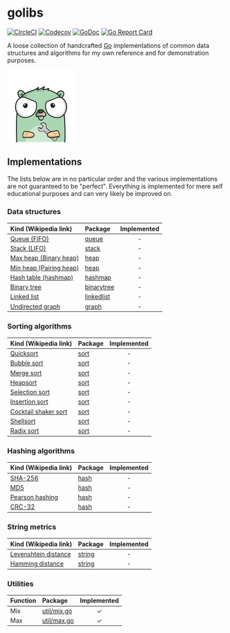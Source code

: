 # golibs

[![CircleCI](https://img.shields.io/circleci/build/github/fahlke/golibs?label=circleci)](https://circleci.com/gh/fahlke/golibs/tree/master)
[![Codecov](https://img.shields.io/codecov/c/github/fahlke/golibs?label=codecov)](https://codecov.io/gh/fahlke/golibs)
[![GoDoc](https://godoc.org/github.com/fahlke/golibs?status.svg)](https://godoc.org/github.com/fahlke/golibs)
[![Go Report Card](https://goreportcard.com/badge/github.com/fahlke/golibs)](https://goreportcard.com/report/github.com/fahlke/golibs)

A loose collection of handcrafted [Go][golang] implementations of common data structures and algorithms for my own reference and for demonstration purposes.

[![gopher-logo]][gopherizeme]

## Implementations

The lists below are in no particular order and the various implementations are not guaranteed to be "perfect". Everything is implemented for mere self educational purposes and can very likely be improved on.

### Data structures

| Kind (Wikipedia link)                        | Package                  | Implemented |
|:---------------------------------------------|:-------------------------|:-----------:|
| [Queue (FIFO)][queue-fifo]                   | [queue](queue)           |           - |
| [Stack (LIFO)][stack-lifo]                   | [stack](stack)           |           - |
| [Max heap (Binary heap)][max-heap]           | [heap](heap)             |           - |
| [Min heap (Pairing heap)][min-heap]          | [heap](heap)             |           - |
| [Hash table (hashmap)][hash-table]           | [hashmap](hashmap)       |           - |
| [Binary tree][binary-tree]                   | [binarytree](binarytree) |           - |
| [Linked list][linked-list]                   | [linkedlist](linkedlist) |           - |
| [Undirected graph][undirected-graph]         | [graph](graph)           |           - |

### Sorting algorithms

| Kind (Wikipedia link)                        | Package                  | Implemented |
|:---------------------------------------------|:-------------------------|:-----------:|
| [Quicksort][quick-sort]                      | [sort](sort)             |           - |
| [Bubble sort][bubble-sort]                   | [sort](sort)             |           - |
| [Merge sort][merge-sort]                     | [sort](sort)             |           - |
| [Heapsort][heap-sort]                        | [sort](sort)             |           - |
| [Selection sort][selection-sort]             | [sort](sort)             |           - |
| [Insertion sort][insertion-sort]             | [sort](sort)             |           - |
| [Cocktail shaker sort][cocktail-shaker-sort] | [sort](sort)             |           - |
| [Shellsort][shell-sort]                      | [sort](sort)             |           - |
| [Radix sort][radix-sort]                     | [sort](sort)             |           - |

### Hashing algorithms

| Kind (Wikipedia link)                        | Package                  | Implemented |
|:---------------------------------------------|:-------------------------|:-----------:|
| [SHA-256][sha-256]                           | [hash](hash)             |           - |
| [MD5][md5]                                   | [hash](hash)             |           - |
| [Pearson hashing][pearson-hashing]           | [hash](hash)             |           - |
| [CRC-32][crc-32]                             | [hash](hash)             |           - |

### String metrics

| Kind (Wikipedia link)                        | Package                  | Implemented |
|:---------------------------------------------|:-------------------------|:-----------:|
| [Levenshtein distance][levenshtein]          | [string](string)         |           - |
| [Hamming distance][hamming]                  | [string](string)         |           - |

### Utilities

| Function                                     | Package                    | Implemented |
|:---------------------------------------------|:---------------------------|:-----------:|
| Mix                                          | [util/mix.go](util/mix.go) |           ✓ |
| Max                                          | [util/max.go](util/max.go) |           ✓ |

[golang]: https://golang.org/ref/spec
[gopher-logo]: assets/gopher-mini.png "Gopher logo"
[gopherizeme]: https://gopherize.me/gopher/692fbfd019724e297a7b0761bd3e9697ef8e6bee
[queue-fifo]: https://en.wikipedia.org/wiki/FIFO_(computing_and_electronics)
[stack-lifo]: https://en.wikipedia.org/wiki/Stack_(abstract_data_type)
[max-heap]: https://en.wikipedia.org/wiki/Binary_heap
[min-heap]: https://en.wikipedia.org/wiki/Pairing_heap
[quick-sort]: https://en.wikipedia.org/wiki/Quicksort
[bubble-sort]: https://en.wikipedia.org/wiki/Bubble_sort
[merge-sort]: https://en.wikipedia.org/wiki/Merge_sort
[heap-sort]: https://en.wikipedia.org/wiki/Heapsort
[selection-sort]: https://en.wikipedia.org/wiki/Selection_sort
[insertion-sort]: https://en.wikipedia.org/wiki/Insertion_sort
[cocktail-shaker-sort]: https://en.wikipedia.org/wiki/Cocktail_shaker_sort
[shell-sort]: https://en.wikipedia.org/wiki/Shellsort
[radix-sort]: https://en.wikipedia.org/wiki/Radix_sort
[hash-table]: https://en.wikipedia.org/wiki/Hash_table
[linked-list]: https://en.wikipedia.org/wiki/Linked_list
[sha-256]: https://en.wikipedia.org/wiki/SHA-2
[md5]: https://en.wikipedia.org/wiki/MD5
[crc-32]: https://en.wikipedia.org/wiki/Cyclic_redundancy_check#CRC-32_algorithm
[pearson-hashing]: https://en.wikipedia.org/wiki/Pearson_hashing
[undirected-graph]: https://en.wikipedia.org/wiki/Graph_(discrete_mathematics)#Graph
[binary-tree]: https://en.wikipedia.org/wiki/Binary_tree
[levenshtein]: https://en.wikipedia.org/wiki/Levenshtein_distance
[hamming]: https://en.wikipedia.org/wiki/Hamming_distance
